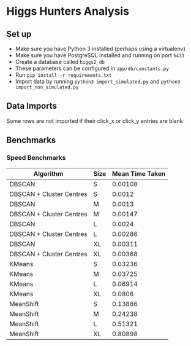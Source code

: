 # Higgs Hunters Analysis

## Set up
* Make sure you have Python 3 installed (perhaps using a virtualenv)
* Make sure you have PostgreSQL installed and running on port ``5433``
* Create a database called ```higgs2_db``` 
* These parameters can be configured in `app/db/constants.py`
* Run `pip install -r requirements.txt`
* Import data by running `python3 import_simulated.py` and `python3 import_non_simulated.py`

## Data Imports
Some rows are not imported if their click_x or click_y entries are blank

## Benchmarks

### Speed Benchmarks

| Algorithm                | Size | Mean Time Taken |
|--------------------------|------|-----------------|
| DBSCAN                   | S    | 0.00108         |
| DBSCAN + Cluster Centres | S    | 0.0012          |
| DBSCAN                   | M    | 0.0013          |
| DBSCAN + Cluster Centres | M    | 0.00147         |
| DBSCAN                   | L    | 0.0024          |
| DBSCAN + Cluster Centres | L    | 0.00286         |
| DBSCAN                   | XL   | 0.00311         |
| DBSCAN + Cluster Centres | XL   | 0.00368         |
| KMeans                   | S    | 0.03236         |
| KMeans                   | M    | 0.03725         |
| KMeans                   | L    | 0.06914         |
| KMeans                   | XL   | 0.0806          |
| MeanShift                | S    | 0.13886         |
| MeanShift                | M    | 0.24238         |
| MeanShift                | L    | 0.51321         |
| MeanShift                | XL   | 0.80898         | 